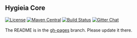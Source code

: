 ## Hygieia Core 

[![License](https://img.shields.io/badge/license-Apache%202-blue.svg)](https://www.apache.org/licenses/LICENSE-2.0)
[![Maven Central](https://img.shields.io/maven-central/v/com.capitalone.dashboard/core.svg?label=Maven%20Central)](https://search.maven.org/search?q=g:%22com.capitalone.dashboard%22%20AND%20a:%22core%22)
[![Build Status](https://travis-ci.com/Hygieia/hygieia-core.svg?branch=master)](https://travis-ci.com/Hygieia/hygieia-core)
[![Gitter Chat](https://badges.gitter.im/Join%20Chat.svg)](https://www.apache.org/licenses/LICENSE-2.0)
<br>
<br>
The README is in the [gh-pages](https://github.com/capitalone/Hygieia/blob/gh-pages/pages/hygieia/core/core.md) branch. Please update it there.
